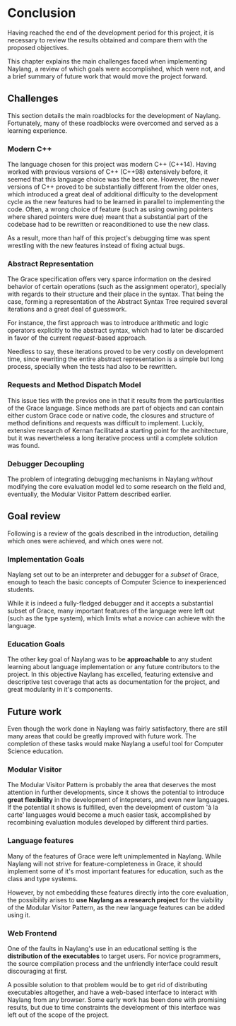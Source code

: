 
Conclusion
=======

Having reached the end of the development period for this project, it is necessary to review the results obtained and compare them with the proposed objectives.

This chapter explains the main challenges faced when implementing Naylang, a review of which goals were accomplished, which were not, and a brief summary of future work that would move the project forward.

Challenges
------

This section details the main roadblocks for the development of Naylang. Fortunately, many of these roadblocks were overcomed and served as a learning experience.

### Modern C++

The language chosen for this project was modern C++ (C++14). Having worked with previous versions of C++ (C++98) extensively before, it seemed that this language choice was the best one. However, the newer versions of C++ proved to be substantially different from the older ones, which introduced a great deal of additional difficulty to the development cycle as the new features had to be learned in parallel to implementing the code. Often, a wrong choice of feature (such as using owning pointers where shared pointers were due) meant that a substantial part of the codebase had to be rewritten or reaconditioned to use the new class.

As a result, more than half of this project's debugging time was spent wrestling with the new features instead of fixing actual bugs.

### Abstract Representation

The Grace specification offers very sparce information on the desired behavior of certain operations (such as the assignment operator), specially with regards to their structure and their place in the syntax. That being the case, forming a representation of the Abstract Syntax Tree required several iterations and a great deal of guesswork.

For instance, the first approach was to introduce arithmetic and logic operators explicitly to the abstract syntax, which had to later be discarded in favor of the current _request_-based approach.

Needless to say, these iterations proved to be very costly on development time, since rewriting the entire abstract representation is a simple but long process, specially when the tests had also to be rewritten.

### Requests and Method Dispatch Model

This issue ties with the previos one in that it results from the particularities of the Grace language. Since methods are part of objects and can contain either custom Grace code or native code, the closures and structure of method definitions and requests was difficult to implement. Luckily, extensive research of Kernan facilitated a starting point for the architecture, but it was nevertheless a long iterative process until a complete solution was found.

### Debugger Decoupling

The problem of integrating debugging mechanisms in Naylang _without_ modifying the core evaluation model led to some research on the field and, eventually, the Modular Visitor Pattern described earlier.

Goal review
------

Following is a review of the goals described in the introduction, detailing which ones were achieved, and which ones were not.

### Implementation Goals

Naylang set out to be an interpreter and debugger for a _subset_ of Grace, enough to teach the basic concepts of Computer Science to inexperienced students.

While it is indeed a fully-fledged debugger and it accepts a substantial subset of Grace, many important features of the language were left out (such as the type system), which limits what a novice can achieve with the language.

### Education Goals

The other key goal of Naylang was to be **approachable** to any student learning about language implementation or any future contributors to the project. In this objective Naylang has excelled, featuring extensive and descriptive test coverage that acts as documentation for the project, and great modularity in it's components.

Future work
------

Even though the work done in Naylang was fairly satisfactory, there are still many areas that could be greatly improved with future work. The completion of these tasks would make Naylang a useful tool for Computer Science education.

### Modular Visitor

The Modular Visitor Pattern is probably the area that deserves the most attention in further developments, since it shows the potential to introduce **great flexibility** in the development of intepreters, and even new languages. If the potential it shows is fulfilled, even the development of custom 'à la carte' languages would become a much easier task, accomplished by recombining evaluation modules developed by different third parties.

### Language features

Many of the features of Grace were left unimplemented in Naylang. While Naylang will not strive for feature-completeness in Grace, it should implement some of it's most important features for education, such as the class and type systems.

However, by not embedding these features directly into the core evaluation, the possibility arises to **use Naylang as a research project** for the viability of the Modular Visitor Pattern, as the new language features can be added using it.

### Web Frontend

One of the faults in Naylang's use in an educational setting is the **distribution of the executables** to target users. For novice programmers, the source compilation process and the unfriendly interface could result discouraging at first.

A possible solution to that problem would be to get rid of distributing executables altogether, and have a web-based interface to interact with Naylang from any browser. Some early work has been done with promising results, but due to time constraints the development of this interface was left out of the scope of the project.
